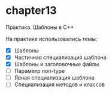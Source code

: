 # chapter13
Практика. Шаблоны в С++

На практике использовались темы:

- [x] Шаблоны
- [x] Частичная специализация шаблона
- [x] Шаблоны и заголовочные файлы
- [ ] Параметр non-type
- [ ] Явная специализация шаблона
- [ ] Специализация методов и классов
